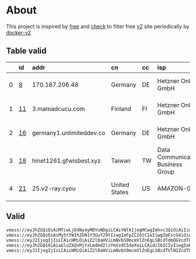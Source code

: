 
# About

This project is inspired by [free](https://github.com/freefq/free) and [check](https://github.com/yeahwu/check) to filter free [v2](https://github.com/v2fly/v2ray-core) site periodically by [docker-v2](https://hub.docker.com/r/v2ray/official)

    

## Table valid
|    | id                   | addr                     | cn            | cc   | isp                               | ip                    | chatgpt          |
|---:|:---------------------|:-------------------------|:--------------|:-----|:----------------------------------|:----------------------|:-----------------|
|  0 | [8](config/8.json)   | 170.187.206.48           | Germany       | DE   | Hetzner Online GmbH               | 116.202.230.160       | Yes (Region: DE) |
|  1 | [11](config/11.json) | 3.mamadcucu.com          | Finland       | FI   | Hetzner Online GmbH               | 2a01:4f9:c011:752c::1 | Yes (Region: FI) |
|  2 | [16](config/16.json) | germany1.unlimiteddev.co | Germany       | DE   | Hetzner Online GmbH               | 116.202.230.160       | Yes (Region: DE) |
|  3 | [18](config/18.json) | hinet1261.gfwisbest.xyz  | Taiwan        | TW   | Data Communication Business Group | 1.171.219.239         | Yes (Region: TW) |
|  4 | [21](config/21.json) | 25.v2-ray.cyou           | United States | US   | AMAZON-02                         | 3.138.119.192         | Yes (Region: US) |

## Valid
```
vmess://eyJhZGQiOiAiMTcwLjE4Ny4yMDYuNDgiLCAiYWlkIjogMCwgImhvc3QiOiAiIiwgImlkIjogIjkyNzA5NGQzLWQ2NzgtNDc2My04NTkxLWUyNDBkMGJjYWU4NyIsICJuZXQiOiAid3MiLCAicGF0aCI6ICIvY2hhdCIsICJwb3J0IjogNDQzLCAicHMiOiAiZ2l0aHViLmNvbS9mcmVlZnEgLSBcdTdmOGVcdTU2ZmQgIDgiLCAidGxzIjogInRscyIsICJ0eXBlIjogImF1dG8iLCAic2VjdXJpdHkiOiAiYXV0byIsICJza2lwLWNlcnQtdmVyaWZ5IjogdHJ1ZSwgInNuaSI6ICIifQ==
vmess://eyJhZGQiOiAiMy5tYW1hZGN1Y3UuY29tIiwgImFpZCI6ICIwIiwgImFscG4iOiAiIiwgImZwIjogIiIsICJob3N0IjogIjMubWFtYWRjdWN1LmNvbSIsICJpZCI6ICI5MjkzNDRlMS00NzNjLTRmZWItYjg2Yi1mZGUzZWUxY2NkMTYiLCAibmV0IjogIndzIiwgInBhdGgiOiAiL0Fyc2FsYW5UYXVCb3QiLCAicG9ydCI6ICIyMDg2IiwgInBzIjogImdpdGh1Yi5jb20vZnJlZWZxIC0gXHU3ZjhlXHU1NmZkQ2xvdWRGbGFyZVx1ODI4Mlx1NzBiOSAxMSIsICJzY3kiOiAiYXV0byIsICJzbmkiOiAiIiwgInRscyI6ICIiLCAidHlwZSI6ICIiLCAidiI6ICIyIn0=
vmess://eyJ2IjogIjIiLCAicHMiOiAiZ2l0aHViLmNvbS9mcmVlZnEgLSBcdTdmOGVcdTU2ZmRDbG91ZEZsYXJlXHU4MjgyXHU3MGI5IDE2IiwgImFkZCI6ICJnZXJtYW55MS51bmxpbWl0ZWRkZXYuY28iLCAicG9ydCI6ICI4MCIsICJpZCI6ICI5N2VhNzlhNi02MTVjLTRhZDctODA4My00ZjNiNDljYmU4YTIiLCAiYWlkIjogIjAiLCAic2N5IjogImF1dG8iLCAibmV0IjogIndzIiwgInR5cGUiOiAibm9uZSIsICJob3N0IjogImdlcm1hbnkxLnVubGltaXRlZGRldi5jbyIsICJwYXRoIjogIi8iLCAidGxzIjogIiIsICJzbmkiOiAiIiwgImFscG4iOiAiIn0=
vmess://eyJhZGQiOiAiaGluZXQxMjYxLmdmd2lzYmVzdC54eXoiLCAidiI6ICIyIiwgInBzIjogImdpdGh1Yi5jb20vZnJlZWZxIC0gXHU1M2YwXHU2ZTdlXHU3NzAxXHU2NWIwXHU1MzE3XHU1ZTAyXHU0ZTJkXHU1MzRlXHU3NTM1XHU0ZmUxIDE4IiwgInBvcnQiOiAyMjQsICJpZCI6ICIyMjg1MTMzZS1iOWJhLTNmYjUtYTI0Ni05YzdkZGNjMmNkN2EiLCAiYWlkIjogIjAiLCAibmV0IjogInRjcCIsICJ0eXBlIjogIiIsICJob3N0IjogIiIsICJwYXRoIjogIi8iLCAidGxzIjogIiJ9
vmess://eyJ2IjogIjIiLCAicHMiOiAiZ2l0aHViLmNvbS9mcmVlZnEgLSBcdTVlN2ZcdTRlMWNcdTc3MDFcdTRmNWJcdTVjNzFcdTVlMDJcdTc5ZmJcdTUyYTggMjEiLCAiYWRkIjogIjI1LnYyLXJheS5jeW91IiwgInBvcnQiOiAiMjM2MjUiLCAiaWQiOiAiMGRkMTlkMjAtZWM4Ni0zNjgwLWIyNTYtODcyMzdiYWZhODllIiwgImFpZCI6ICIyIiwgInNjeSI6ICJhdXRvIiwgIm5ldCI6ICJ3cyIsICJ0eXBlIjogIm5vbmUiLCAiaG9zdCI6ICIyNS52Mi1yYXkuY3lvdSIsICJwYXRoIjogIi8iLCAidGxzIjogIiIsICJzbmkiOiAiIiwgImFscG4iOiAiIn0=
```

